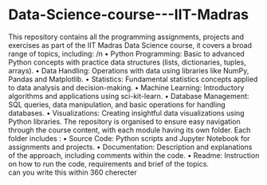 # Data-Science-course---IIT-Madras
This repository contains all the programming assignments, projects and exercises as part of the IIT Madras Data Science course, it covers a broad range of topics, including: /n
•	Python Programming: Basic to advanced Python concepts with practice data structures (lists, dictionaries, tuples, arrays).
•	Data Handling: Operations with data using libraries like NumPy, Pandas and Matplotlib.
•	Statistics: Fundamental statistics concepts applied to data analysis and decision-making.
•	Machine Learning: Introductory algorithms and applications using sci-kit-learn.
•	Database Management: SQL queries, data manipulation, and basic operations for handling databases. 
•	Visualizations: Creating insightful data visualizations using Python libraries.
The repository is organised to ensure easy navigation through the course content, with each module having its own folder. Each folder includes :
•	Source Code: Python scripts and Jupyter Notebook for assignments and projects.
•	Documentation: Description and explanations of the approach, including comments within the code.
•	Readme: Instruction on how to run the code, requirements and brief of the topics.  
 can you write this within 360 cherecter 
